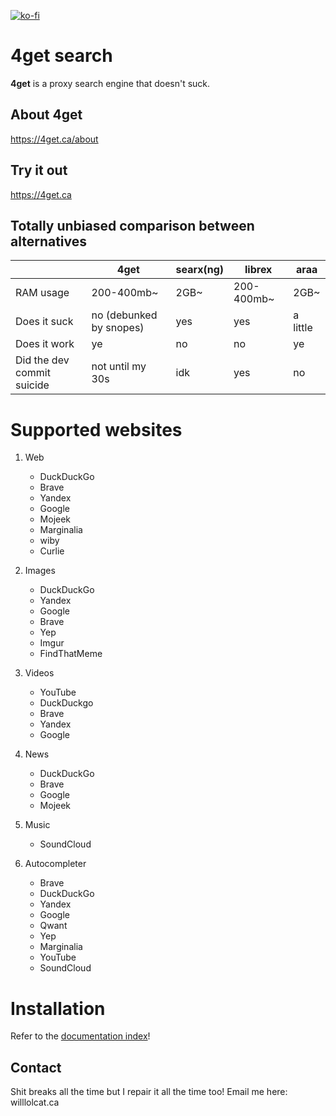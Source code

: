 [![ko-fi](https://ko-fi.com/img/githubbutton_sm.svg)](https://ko-fi.com/W7W2OZK5H)

# 4get search
**4get** is a proxy search engine that doesn't suck.

## About 4get
https://4get.ca/about

## Try it out
https://4get.ca

## Totally unbiased comparison between alternatives

|                            | 4get                    | searx(ng) | librex      | araa     |
|----------------------------|-------------------------|-----------|-------------|----------|
| RAM usage                  | 200-400mb~              | 2GB~      | 200-400mb~  | 2GB~     |
| Does it suck               | no (debunked by snopes) | yes       | yes         | a little |
| Does it work               | ye                      | no        | no          | ye       |
| Did the dev commit suicide | not until my 30s        | idk       | yes         | no       |

# Supported websites
1. Web
	- DuckDuckGo
	- Brave
	- Yandex
	- Google
	- Mojeek
	- Marginalia
	- wiby
	- Curlie

2. Images
	- DuckDuckGo
	- Yandex
	- Google
	- Brave
	- Yep
	- Imgur
	- FindThatMeme

3. Videos
	- YouTube
	- DuckDuckgo
	- Brave
	- Yandex
	- Google

4. News
	- DuckDuckGo
	- Brave
	- Google
	- Mojeek

5. Music
	- SoundCloud

6. Autocompleter
	- Brave
	- DuckDuckGo
	- Yandex
	- Google
	- Qwant
	- Yep
	- Marginalia
	- YouTube
	- SoundCloud

# Installation
Refer to the <a href="https://git.lolcat.ca/lolcat/4get/src/branch/master/docs/">documentation index</a>!

## Contact
Shit breaks all the time but I repair it all the time too! Email me here: will<at>lolcat.ca
